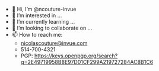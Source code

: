 - 👋 Hi, I’m @ncouture-invue
- 👀 I’m interested in ...
- 🌱 I’m currently learning ...
- 💞️ I’m looking to collaborate on ...
- 📫 How to reach me:
    - nicolascouture@invue.com
    - 514-700-4321
    - PGP: https://keys.openpgp.org/search?q=2E49719958B8E97D01CF299A219727284AC8B1C6

<!---
ncouture-invue/ncouture-invue is a ✨ special ✨ repository because its `README.md` (this file) appears on your GitHub profile.
You can click the Preview link to take a look at your changes.
--->
